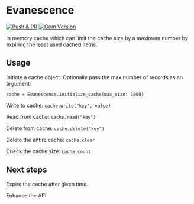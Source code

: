 # Evanescence

[![Push & PR](https://github.com/florindiconescu/evanescence/actions/workflows/main.yml/badge.svg)](https://github.com/florindiconescu/evanescence/actions/workflows/main.yml)
[![Gem Version](https://badge.fury.io/rb/evanescence.svg)](https://badge.fury.io/rb/evanescence)

In memory cache which can limit the cache size by a maximum number by expiring the least used cached items.

## Usage

Initiate a cache object. Optionally pass the max number of records as an argument:
```
cache = Evanescence.initialize_cache(max_size: 1000)
```
Write to cache: `cache.write("key", value)`

Read from cache: `cache.read("key")`

Delete from cache: `cache.delete("key")`

Delete the entire cache: `cache.clear`

Check the cache size: `cache.count`

## Next steps
Expire the cache after given time.

Enhance the API.
